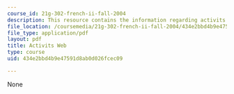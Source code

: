 ```yaml
---
course_id: 21g-302-french-ii-fall-2004
description: This resource contains the information regarding activits web.
file_location: /coursemedia/21g-302-french-ii-fall-2004/434e2bbd4b9e47591d8ab0d026fcec09_MIT21G_302_F04_Web_G.pdf
file_type: application/pdf
layout: pdf
title: Activits Web
type: course
uid: 434e2bbd4b9e47591d8ab0d026fcec09

---
```

None